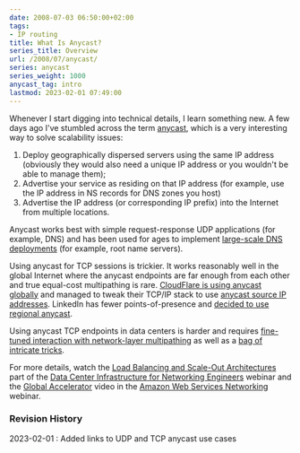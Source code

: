 ```yaml
---
date: 2008-07-03 06:50:00+02:00
tags:
- IP routing
title: What Is Anycast?
series_title: Overview
url: /2008/07/anycast/
series: anycast
series_weight: 1000
anycast_tag: intro
lastmod: 2023-02-01 07:49:00
---
```

Whenever I start digging into technical details, I learn something new. A few days ago I've stumbled across the term [anycast](http://en.wikipedia.org/wiki/Anycast), which is a very interesting way to solve scalability issues:
<!--more-->
1.  Deploy geographically dispersed servers using the same IP address (obviously they would also need a unique IP address or you wouldn\'t be able to manage them);
2.  Advertise your service as residing on that IP address (for example, use the IP address in NS records for DNS zones you host)
3.  Advertise the IP address (or corresponding IP prefix) into the Internet from multiple locations.

Anycast works best with simple request-response UDP applications (for example, DNS) and has been used for ages to implement [large-scale DNS deployments](/2021/11/dns-anycast/) (for example, root name servers).

Using anycast for TCP sessions is trickier. It works reasonably well in the global Internet where the anycast endpoints are far enough from each other and true equal-cost multipathing is rare.  [CloudFlare is using anycast globally](https://www.cloudflare.com/learning/cdn/glossary/anycast-network/) and managed to tweak their TCP/IP stack to use [anycast source IP addresses](/2022/12/worth-reading-cloudflare-egress-anycast/). LinkedIn has fewer points-of-presence and [decided to use regional anycast](https://engineering.linkedin.com/network-performance/tcp-over-ip-anycast-pipe-dream-or-reality).

Using anycast TCP endpoints in data centers is harder and requires [fine-tuned interaction with network-layer multipathing](/2021/05/tcp-anycast-hard/) as well as a [bag of intricate tricks](/2021/05/tcp-anycast-hard/#making-local-tcp-anycast-work).

For more details, watch the [Load Balancing and Scale-Out Architectures](https://my.ipspace.net/bin/list?id=DC30#LOAD_BALANCING) part of the [Data Center Infrastructure for Networking Engineers](https://www.ipspace.net/Data_Center_Infrastructure_for_Networking_Engineers) webinar and the [Global Accelerator](https://my.ipspace.net/bin/list?id=AWSNET#LB) video in the [Amazon Web Services Networking](https://www.ipspace.net/Amazon_Web_Services_Networking) webinar.

### Revision History

2023-02-01
: Added links to UDP and TCP anycast use cases

